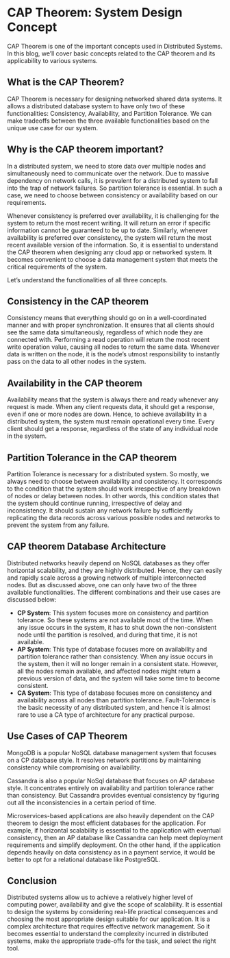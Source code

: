 # CAP Theorem: System Design Concept

CAP Theorem is one of the important concepts used in Distributed Systems. In this blog, we’ll cover basic concepts related to the CAP theorem and its applicability to various systems.

## What is the CAP Theorem?

CAP Theorem is necessary for designing networked shared data systems. It allows a distributed database system to have only two of these functionalities: Consistency, Availability, and Partition Tolerance. We can make tradeoffs between the three available functionalities based on the unique use case for our system.

## Why is the CAP theorem important?

In a distributed system, we need to store data over multiple nodes and simultaneously need to communicate over the network. Due to massive dependency on network calls, it is prevalent for a distributed system to fall into the trap of network failures. So partition tolerance is essential. In such a case, we need to choose between consistency or availability based on our requirements.

Whenever consistency is preferred over availability, it is challenging for the system to return the most recent writing. It will return an error if specific information cannot be guaranteed to be up to date. Similarly, whenever availability is preferred over consistency, the system will return the most recent available version of the information. So, it is essential to understand the CAP theorem when designing any cloud app or networked system. It becomes convenient to choose a data management system that meets the critical requirements of the system.

Let’s understand the functionalities of all three concepts.

## Consistency in the CAP theorem

Consistency means that everything should go on in a well-coordinated manner and with proper synchronization. It ensures that all clients should see the same data simultaneously, regardless of which node they are connected with. Performing a read operation will return the most recent write operation value, causing all nodes to return the same data. Whenever data is written on the node, it is the node’s utmost responsibility to instantly pass on the data to all other nodes in the system.

## Availability in the CAP theorem 

Availability means that the system is always there and ready whenever any request is made. When any client requests data, it should get a response, even if one or more nodes are down. Hence, to achieve availability in a distributed system, the system must remain operational every time. Every client should get a response, regardless of the state of any individual node in the system.

## Partition Tolerance in the CAP theorem

Partition Tolerance is necessary for a distributed system. So mostly, we always need to choose between availability and consistency. It corresponds to the condition that the system should work irrespective of any breakdown of nodes or delay between nodes. In other words, this condition states that the system should continue running, irrespective of delay and inconsistency. It should sustain any network failure by sufficiently replicating the data records across various possible nodes and networks to prevent the system from any failure.

## CAP theorem Database Architecture

Distributed networks heavily depend on NoSQL databases as they offer horizontal scalability, and they are highly distributed. Hence, they can easily and rapidly scale across a growing network of multiple interconnected nodes. But as discussed above, one can only have two of the three available functionalities. The different combinations and their use cases are discussed below:
- **CP System**: This system focuses more on consistency and partition tolerance. So these systems are not available most of the time. When any issue occurs in the system, it has to shut down the non-consistent node until the partition is resolved, and during that time, it is not available.
- **AP System**: This type of database focuses more on availability and partition tolerance rather than consistency. When any issue occurs in the system, then it will no longer remain in a consistent state. However, all the nodes remain available, and affected nodes might return a previous version of data, and the system will take some time to become consistent.
- **CA System**: This type of database focuses more on consistency and availability across all nodes than partition tolerance. Fault-Tolerance is the basic necessity of any distributed system, and hence it is almost rare to use a CA type of architecture for any practical purpose.

## Use Cases of CAP Theorem

MongoDB is a popular NoSQL database management system that focuses on a CP database style. It resolves network partitions by maintaining consistency while compromising on availability.

Cassandra is also a popular NoSql database that focuses on AP database style. It concentrates entirely on availability and partition tolerance rather than consistency. But Cassandra provides eventual consistency by figuring out all the inconsistencies in a certain period of time.

Microservices-based applications are also heavily dependent on the CAP theorem to design the most efficient databases for the application. For example, if horizontal scalability is essential to the application with eventual consistency, then an AP database like Cassandra can help meet deployment requirements and simplify deployment. On the other hand, if the application depends heavily on data consistency as in a payment service, it would be better to opt for a relational database like PostgreSQL.

## Conclusion

Distributed systems allow us to achieve a relatively higher level of computing power, availability and give the scope of scalability. It is essential to design the systems by considering real-life practical consequences and choosing the most appropriate design suitable for our application. It is a complex architecture that requires effective network management. So it becomes essential to understand the complexity incurred in distributed systems, make the appropriate trade-offs for the task, and select the right tool.